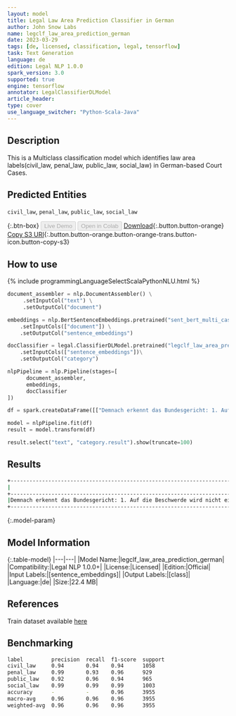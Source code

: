 ```yaml
---
layout: model
title: Legal Law Area Prediction Classifier in German
author: John Snow Labs
name: legclf_law_area_prediction_german
date: 2023-03-29
tags: [de, licensed, classification, legal, tensorflow]
task: Text Generation
language: de
edition: Legal NLP 1.0.0
spark_version: 3.0
supported: true
engine: tensorflow
annotator: LegalClassifierDLModel
article_header:
type: cover
use_language_switcher: "Python-Scala-Java"
---
```


## Description

This is a Multiclass classification model which identifies law area labels(civil_law, penal_law, public_law, social_law) in German-based Court Cases.

## Predicted Entities

`civil_law`, `penal_law`, `public_law`, `social_law`

{:.btn-box}
<button class="button button-orange" disabled>Live Demo</button>
<button class="button button-orange" disabled>Open in Colab</button>
[Download](https://s3.amazonaws.com/auxdata.johnsnowlabs.com/legal/models/legclf_law_area_prediction_german_de_1.0.0_3.0_1680091124408.zip){:.button.button-orange}
[Copy S3 URI](s3://auxdata.johnsnowlabs.com/legal/models/legclf_law_area_prediction_german_de_1.0.0_3.0_1680091124408.zip){:.button.button-orange.button-orange-trans.button-icon.button-copy-s3}

## How to use



<div class="tabs-box" markdown="1">
{% include programmingLanguageSelectScalaPythonNLU.html %}

```python
document_assembler = nlp.DocumentAssembler() \
     .setInputCol("text") \
     .setOutputCol("document")

embeddings = nlp.BertSentenceEmbeddings.pretrained("sent_bert_multi_cased", "xx")\
    .setInputCols(["document"]) \
    .setOutputCol("sentence_embeddings")

docClassifier = legal.ClassifierDLModel.pretrained("legclf_law_area_prediction_german", "de", "legal/models")\
    .setInputCols(["sentence_embeddings"])\
    .setOutputCol("category")

nlpPipeline = nlp.Pipeline(stages=[
      document_assembler, 
      embeddings,
      docClassifier
])

df = spark.createDataFrame([["Demnach erkennt das Bundesgericht: 1. Auf die Beschwerde wird nicht eingetreten. 2. Das Gesuch um unentgeltliche Rechtspflege und Verbeiständung wird abgewiesen. 3. Es werden keine Kosten erhoben. 4. Dieses Urteil wird den Parteien und dem Kantonsgericht des Kantons Schwyz, 1. Rekurskammer, schriftlich mitgeteilt. Lausanne, 21. Oktober 2008 Im Namen der II. zivilrechtlichen Abteilung des Schweizerischen Bundesgerichts Der Präsident: Der Gerichtsschreiber: Raselli von Roten"]]).toDF("text")

model = nlpPipeline.fit(df)
result = model.transform(df)

result.select("text", "category.result").show(truncate=100)
```

</div>

## Results

```bash
+----------------------------------------------------------------------------------------------------+-----------+
|                                                                                                text|     result|
+----------------------------------------------------------------------------------------------------+-----------+
|Demnach erkennt das Bundesgericht: 1. Auf die Beschwerde wird nicht eingetreten. 2. Das Gesuch um...|[civil_law]|
+----------------------------------------------------------------------------------------------------+-----------+
```

{:.model-param}
## Model Information

{:.table-model}
|---|---|
|Model Name:|legclf_law_area_prediction_german|
|Compatibility:|Legal NLP 1.0.0+|
|License:|Licensed|
|Edition:|Official|
|Input Labels:|[sentence_embeddings]|
|Output Labels:|[class]|
|Language:|de|
|Size:|22.4 MB|

## References

Train dataset available [here](https://huggingface.co/datasets/rcds/legal_criticality_prediction)

## Benchmarking

```bash
label         precision  recall  f1-score  support 
civil_law     0.94       0.94    0.94      1058    
penal_law     0.99       0.93    0.96      929     
public_law    0.92       0.96    0.94      965     
social_law    0.99       0.99    0.99      1003    
accuracy      -          -       0.96      3955    
macro-avg     0.96       0.96    0.96      3955    
weighted-avg  0.96       0.96    0.96      3955    
```
